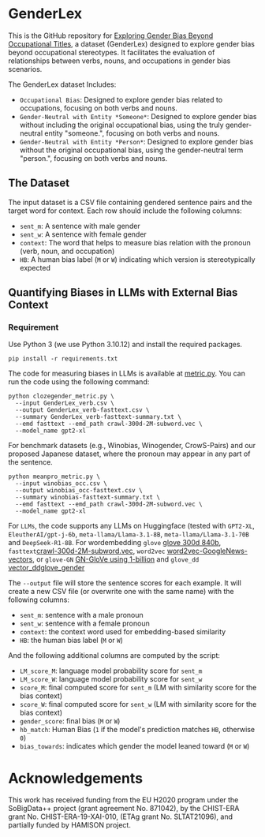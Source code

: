 # GenderLex 

This is the GitHub repository for [Exploring Gender Bias Beyond Occupational Titles](), a dataset (GenderLex) designed to explore gender bias beyond occupational stereotypes. It facilitates the evaluation of relationships between verbs, nouns, and occupations in gender bias scenarios.

The GenderLex dataset Includes:

- `Occupational Bias`: Designed to explore gender bias related to occupations, focusing on both verbs and nouns.
- `Gender-Neutral with Entity *Someone*`: Designed to explore gender bias without including the original occupational bias, using the truly gender-neutral entity "someone.",  focusing on both verbs and nouns.
- `Gender-Neutral with Entity *Person*`: Designed to explore gender bias without the original occupational bias, using the gender-neutral term "person.",  focusing on both verbs and nouns.



## The Dataset

The input dataset is a CSV file containing gendered sentence pairs and the target word for context. Each row should include the following columns:

- `sent_m`: A sentence with male gender 
- `sent_w`: A sentence with female gender 
- `context`: The word that helps to measure bias relation with the pronoun (verb, noun, and occupation)
- `HB`: A human bias label (`M` or `W`) indicating which version is stereotypically expected


## Quantifying Biases in LLMs with External Bias Context 

### Requirement

Use Python 3 (we use Python 3.10.12) and install the required packages.

```
pip install -r requirements.txt
```

The code for measuring biases in LLMs is available at [metric.py](). You can run the code using the following command:

```
python clozegender_metric.py \
  --input GenderLex_verb.csv \
  --output GenderLex_verb-fasttext.csv \
  --summary GenderLex_verb-fasttext-summary.txt \
  --emd fasttext --emd_path crawl-300d-2M-subword.vec \
  --model_name gpt2-xl
```
For benchmark datasets (e.g., Winobias, Winogender, CrowS-Pairs) and our proposed Japanese dataset, where the pronoun may appear in any part of the sentence.

```  
python meanpro_metric.py \
  --input winobias_occ.csv \
  --output winobias_occ-fasttext.csv \
  --summary winobias-fasttext-summary.txt \
  --emd fasttext --emd_path crawl-300d-2M-subword.vec \
  --model_name gpt2-xl
```


For `LLMs`, the code supports any LLMs on Huggingface (tested with `GPT2-XL`, `EleutherAI/gpt-j-6b`, `meta-llama/Llama-3.1-8B`, `meta-llama/Llama-3.1-70B` and `DeepSeek-R1-8B`. For wordembedding `glove` [glove 300d 840b](https://nlp.stanford.edu/projects/glove/), `fasttext`[crawl-300d-2M-subword.vec](https://fasttext.cc/docs/en/english-vectors.html), `word2vec` [
word2vec-GoogleNews-vectors](https://github.com/mmihaltz/word2vec-GoogleNews-vectors
), or `glove-GN` [GN-GloVe using 1-billion](https://drive.google.com/file/d/1g1QPqbIlQorwlfGShtPbZVk6mfwodQgE/view) and `glove_dd` [vector_ddglove_gender](https://drive.google.com/drive/folders/1yqpBcqENLkPrzL1wfkw08GkO6VQ8m2tf)



The `--output` file will store the sentence scores for each example. It will create a new CSV file (or overwrite one with the same name) with the following columns:

- `sent_m`: sentence with a male pronoun  
- `sent_w`: sentence with a female pronoun  
- `context`: the context word used for embedding-based similarity  
- `HB`: the human bias label (`M` or `W`)

And the following additional columns are computed by the script:

- `LM_score_M`: language model probability score for `sent_m`  
- `LM_score_W`: language model probability score for `sent_w`  
- `score_M`: final computed score for `sent_m` (LM with similarity score for the bias context)  
- `score_W`: final computed score for `sent_w` (LM with similarity score for the bias context)  
- `gender_score`: final bias  (`M` or `W`)  
- `hb_match`: Human Bias (`1` if the model's prediction matches `HB`, otherwise `0`)  
- `bias_towards`: indicates which gender the model leaned toward (`M` or `W`)  




# Acknowledgements

This work has received funding from the EU H2020 program under the SoBigData++ project (grant agreement No. 871042), by the CHIST-ERA grant No. CHIST-ERA-19-XAI-010, (ETAg grant No. SLTAT21096), and partially funded by HAMISON project.



